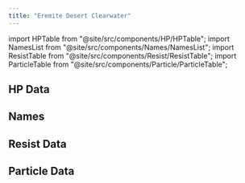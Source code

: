 ```yaml
---
title: "Eremite Desert Clearwater"
---
```


import HPTable from "@site/src/components/HP/HPTable";
import NamesList from "@site/src/components/Names/NamesList";
import ResistTable from "@site/src/components/Resist/ResistTable";
import ParticleTable from "@site/src/components/Particle/ParticleTable";

## HP Data

<HPTable item_key="eremitedesertclearwater" data_src="enemy" />

## Names

<NamesList item_key="eremitedesertclearwater" data_src="enemy" />

## Resist Data

<ResistTable item_key="eremitedesertclearwater" data_src="enemy" />

## Particle Data

<ParticleTable item_key="eremitedesertclearwater" data_src="enemy" />